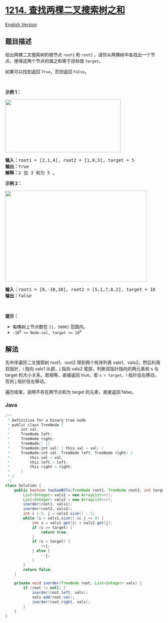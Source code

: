 # [1214. 查找两棵二叉搜索树之和](https://leetcode.cn/problems/two-sum-bsts)

[English Version](/solution/1200-1299/1214.Two%20Sum%20BSTs/README_EN.md)

## 题目描述

<p>给出两棵二叉搜索树的根节点&nbsp;<meta charset="UTF-8" /><code>root1</code>&nbsp;和<meta charset="UTF-8" />&nbsp;<code>root2</code>&nbsp;，请你从两棵树中各找出一个节点，使得这两个节点的值之和等于目标值&nbsp;<code>Target</code>。</p>

<p>如果可以找到返回&nbsp;<code>True</code>，否则返回&nbsp;<code>False</code>。</p>

<p>&nbsp;</p>

<p><strong>示例 1：</strong></p>

<p><img alt="" src="https://fastly.jsdelivr.net/gh/doocs/leetcode@main/solution/1200-1299/1214.Two%20Sum%20BSTs/images/ex1.png" style="height: 169px; width: 369px;" /></p>

<pre>
<strong>输入：</strong>root1 = [2,1,4], root2 = [1,0,3], target = 5
<strong>输出：</strong>true
<strong>解释：</strong>2 加 3 和为 5 。
</pre>

<p><strong>示例 2：</strong></p>

<p><img src="https://fastly.jsdelivr.net/gh/doocs/leetcode@main/solution/1200-1299/1214.Two%20Sum%20BSTs/images/ex2.png" style="height: 290px; width: 453px;" /></p>

<pre>
<strong>输入：</strong>root1 = [0,-10,10], root2 = [5,1,7,0,2], target = 18
<strong>输出：</strong>false</pre>

<p>&nbsp;</p>

<p><strong>提示：</strong></p>

<ul>
	<li>每棵树上节点数在<meta charset="UTF-8" />&nbsp;<code>[1, 5000]</code>&nbsp;范围内。<meta charset="UTF-8" /></li>
	<li><code>-10<sup>9</sup>&nbsp;&lt;= Node.val, target &lt;= 10<sup>9</sup></code></li>
</ul>

## 解法

先中序遍历二叉搜索树 root1、root2 得到两个有序列表 vals1、vals2。然后利用双指针，i 指向 vals1 头部，j 指向 vals2 尾部，判断双指针指向的两元素和 s 与 target 的大小关系，若相等，直接返回 true，若 `s < target`，i 指针往右移动，否则 j 指针往左移动。

遍历结束，说明不存在两节点和为 target 的元素，直接返回 false。

### **Java**

```java
/**
 * Definition for a binary tree node.
 * public class TreeNode {
 *     int val;
 *     TreeNode left;
 *     TreeNode right;
 *     TreeNode() {}
 *     TreeNode(int val) { this.val = val; }
 *     TreeNode(int val, TreeNode left, TreeNode right) {
 *         this.val = val;
 *         this.left = left;
 *         this.right = right;
 *     }
 * }
 */
class Solution {
    public boolean twoSumBSTs(TreeNode root1, TreeNode root2, int target) {
        List<Integer> vals1 = new ArrayList<>();
        List<Integer> vals2 = new ArrayList<>();
        inorder(root1, vals1);
        inorder(root2, vals2);
        int i = 0, j = vals2.size() - 1;
        while (i < vals1.size() && j >= 0) {
            int s = vals1.get(i) + vals2.get(j);
            if (s == target) {
                return true;
            }
            if (s < target) {
                ++i;
            } else {
                --j;
            }
        }
        return false;
    }

    private void inorder(TreeNode root, List<Integer> vals) {
        if (root != null) {
            inorder(root.left, vals);
            vals.add(root.val);
            inorder(root.right, vals);
        }
    }
}
```
